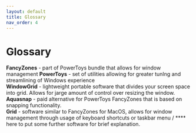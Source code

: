 ```yaml
---
layout: default
title: Glossary
nav_order: 4
---
```


# Glossary

**FancyZones** - part of PowerToys bundle that allows for window management
**PowerToys** - set of utilities allowing for greater tunIng and streamlining of Windows experience\
**WindowGrid** - lightweight portable software that divides your screen space into grid. Allows for jarge amount of control over resizing the window.\
**Aquasnap** - paid alternative for PowerToys FancyZones that is based on snapping functionality.\
**Grid** - software similar to FancyZones for MacOS, allows for window management through usage of keyboard shortcuts or taskbar menu
/ **** here to put some further software for brief explanation.

